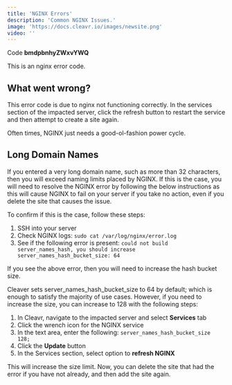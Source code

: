 ```yaml
---
title: 'NGINX Errors'
description: 'Common NGINX Issues.'
image: 'https://docs.cleavr.io/images/newsite.png'
video: ''
---
```


Code **bmdpbnhyZWxvYWQ**

This is an nginx error code. 

## What went wrong? 
This error code is due to nginx not functioning correctly. In the services section of the impacted server, click the 
refresh button to restart the service and then attempt to create a site again. 

Often times, NGINX just needs a good-ol-fashion power cycle. 

## Long Domain Names
If you entered a very long domain name, such as more than 32 characters, then you will exceed naming limits placed by NGINX. 
If this is the case, you will need to resolve the NGINX error by following the below instructions as this will cause NGINX to 
fail on your server if you take no action, even if you delete the site that causes the issue. 

To confirm if this is the case, follow these steps: 

1. SSH into your server 
2. Check NGINX logs: `sudo cat /var/log/nginx/error.log`
3. See if the following error is present: `could not build server_names_hash, you should increase server_names_hash_bucket_size: 64`

If you see the above error, then you will need to increase the hash bucket size.

Cleaver sets server_names_hash_bucket_size to 64 by default; which is enough to satisfy the majority of use cases. 
However, if you need to increase the size, you can increase to 128 with the following steps: 

1. In Cleavr, navigate to the impacted server and select **Services** tab
2. Click the wrench icon for the NGINX service
4. In the text area, enter the following: `server_names_hash_bucket_size 128;`
5. Click the **Update** button
6. In the Services section, select option to **refresh NGINX**

This will increase the size limit. Now, you can delete the site that had the error if you have not already, and then add the site again.
